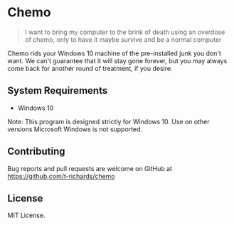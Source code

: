 # Chemo

> I want to bring my computer to the brink of death using an overdose of chemo,
> only to have it maybe survive and be a normal computer

Chemo rids your Windows 10 machine of the pre-installed junk you don't want. We
can't guarantee that it will stay gone forever, but you may always come back for
another round of treatment, if you desire.

## System Requirements

 - Windows 10

Note: This program is designed strictly for Windows 10. Use on other versions
Microsoft Windows is not supported.

## Contributing

Bug reports and pull requests are welcome on GitHub at
https://github.com/t-richards/chemo

## License

MIT License.